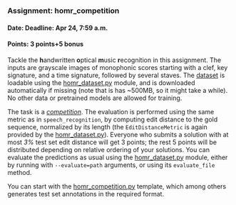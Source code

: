 ### Assignment: homr_competition
#### Date: Deadline: Apr 24, 7:59 a.m.
#### Points: 3 points+5 bonus

Tackle the **h**andwritten **o**ptical **m**usic **r**ecognition in this
assignment. The inputs are grayscale images of monophonic scores starting with
a clef, key signature, and a time signature, followed by several staves. The
[dataset](https://ufal.mff.cuni.cz/~straka/courses/npfl114/2223/demos/homr_train.html)
is loadable using the
[homr_dataset.py](https://github.com/ufal/npfl114/tree/master/labs/10/homr_dataset.py)
module, and is downloaded automatically if missing (note that is has ~500MB, so
it might take a while). No other data or pretrained models are allowed for
training.

The task is a [_competition_](https://ufal.mff.cuni.cz/courses/npfl114/2223-summer#competitions).
The evaluation is performed using the same metric as in `speech_recognition`, by
computing edit distance to the gold sequence, normalized by its length (the
`EditDistanceMetric` is again provided by the
[homr_dataset.py](https://github.com/ufal/npfl114/tree/master/labs/10/homr_dataset.py)).
Everyone who submits a solution with at most
_3%_ test set edit distance will get 3 points; the rest 5 points will be
distributed depending on relative ordering of your solutions.
You can evaluate the predictions as usual using the
[homr_dataset.py](https://github.com/ufal/npfl114/tree/master/labs/10/homr_dataset.py)
module, either by running with `--evaluate=path` arguments, or using its
`evaluate_file` method.

You can start with the
[homr_competition.py](https://github.com/ufal/npfl114/tree/master/labs/10/homr_competition.py)
template, which among others generates test set annotations in the required format.
